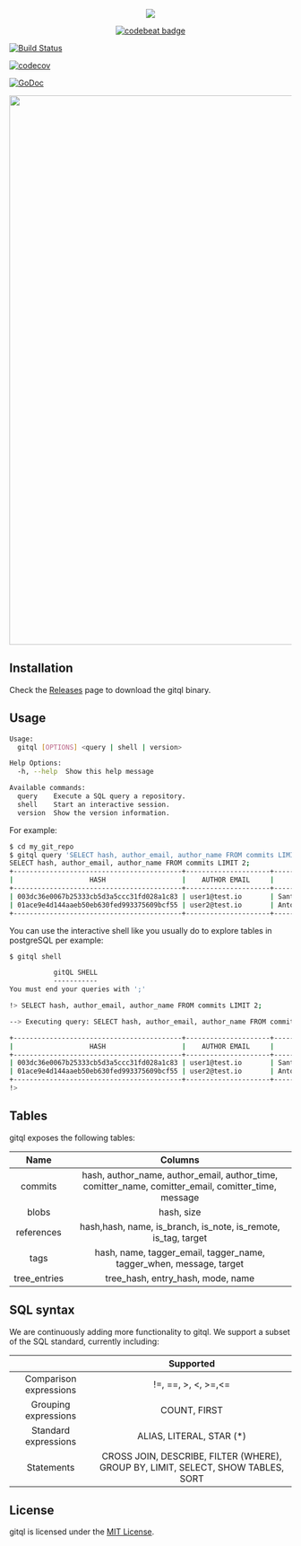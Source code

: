 <p align="center"> 
  <img src="https://rawgit.com/gitql/gitql/master/gitql-logo.svg">
</p>

<p align="center"> 
 <a href="https://codebeat.co/projects/github-com-gitql-gitql"><img alt="codebeat badge" src="https://codebeat.co/badges/ff0a63ef-e1b1-4a8a-9662-8b2ae17718fa" /></a>
 
 <a href="https://travis-ci.org/gitql/gitql"><img alt="Build Status" src="https://travis-ci.org/gitql/gitql.svg?branch=master" /></a>
 
  <a href="https://codecov.io/gh/gitql/gitql"><img alt="codecov" src="https://codecov.io/gh/gitql/gitql/branch/master/graph/badge.svg" /></a>
  
  <a href="https://godoc.org/gopkg.in/sqle/sqle.v0"><img alt="GoDoc" src="https://godoc.org/gopkg.in/sqle/sqle.v0?status.svg" /></a>
</p>

<a href="https://asciinema.org/a/102733?autoplay=1" target="_blank"><img src="https://asciinema.org/a/102733.png" width="979"/></a>

## Installation

Check the [Releases](https://gopkg.in/sqle/sqle.v0/releases) page to download
the gitql binary.

## Usage

```bash
Usage:
  gitql [OPTIONS] <query | shell | version>

Help Options:
  -h, --help  Show this help message

Available commands:
  query    Execute a SQL query a repository.
  shell    Start an interactive session.
  version  Show the version information.
```

For example:

```bash
$ cd my_git_repo
$ gitql query 'SELECT hash, author_email, author_name FROM commits LIMIT 2;' 
SELECT hash, author_email, author_name FROM commits LIMIT 2;
+------------------------------------------+---------------------+-----------------------+
|                   HASH                   |    AUTHOR EMAIL     |      AUTHOR NAME      |
+------------------------------------------+---------------------+-----------------------+
| 003dc36e0067b25333cb5d3a5ccc31fd028a1c83 | user1@test.io       | Santiago M. Mola      |
| 01ace9e4d144aaeb50eb630fed993375609bcf55 | user2@test.io       | Antonio Navarro Perez |
+------------------------------------------+---------------------+-----------------------+
```

You can use the interactive shell like you usually do to explore tables in postgreSQL per example:

```bash
$ gitql shell

           gitQL SHELL
           -----------
You must end your queries with ';'

!> SELECT hash, author_email, author_name FROM commits LIMIT 2;

--> Executing query: SELECT hash, author_email, author_name FROM commits LIMIT 2;

+------------------------------------------+---------------------+-----------------------+
|                   HASH                   |    AUTHOR EMAIL     |      AUTHOR NAME      |
+------------------------------------------+---------------------+-----------------------+
| 003dc36e0067b25333cb5d3a5ccc31fd028a1c83 | user1@test.io       | Santiago M. Mola      |
| 01ace9e4d144aaeb50eb630fed993375609bcf55 | user2@test.io       | Antonio Navarro Perez |
+------------------------------------------+---------------------+-----------------------+
!>  
```

## Tables

gitql exposes the following tables:

|     Name     |                                               Columns                                               |
|:------------:|:---------------------------------------------------------------------------------------------------:|
|    commits   | hash, author_name, author_email, author_time, comitter_name, comitter_email, comitter_time, message |
|     blobs    | hash, size                                                                                          |
|  references  | hash,hash, name, is_branch, is_note, is_remote, is_tag, target                                      |
|     tags     | hash, name, tagger_email, tagger_name, tagger_when, message, target                                 |
| tree_entries | tree_hash, entry_hash, mode, name                                                                   |

## SQL syntax

We are continuously adding more functionality to gitql. We support a subset of the SQL standard, currently including:

|                        |                                     Supported                                     |
|:----------------------:|:---------------------------------------------------------------------------------:|
| Comparison expressions |                                !=, ==, >, <, >=,<=                                |
|  Grouping expressions  |                                    COUNT, FIRST                                   |
|  Standard expressions  |                              ALIAS, LITERAL, STAR (*)                             |
|       Statements       | CROSS JOIN, DESCRIBE, FILTER (WHERE), GROUP BY, LIMIT, SELECT, SHOW TABLES, SORT  |

## License

gitql is licensed under the [MIT License](https://gopkg.in/sqle/sqle.v0/blob/master/LICENSE).
